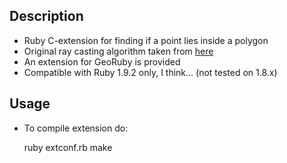 ## Description

  * Ruby C-extension for finding if a point lies inside a polygon
  * Original ray casting algorithm taken from [here](http://www.visibone.com/inpoly/)
  * An extension for GeoRuby is provided
  * Compatible with Ruby 1.9.2 only, I think... (not tested on 1.8.x)

## Usage

  * To compile extension do:
  
	ruby extconf.rb
	make
